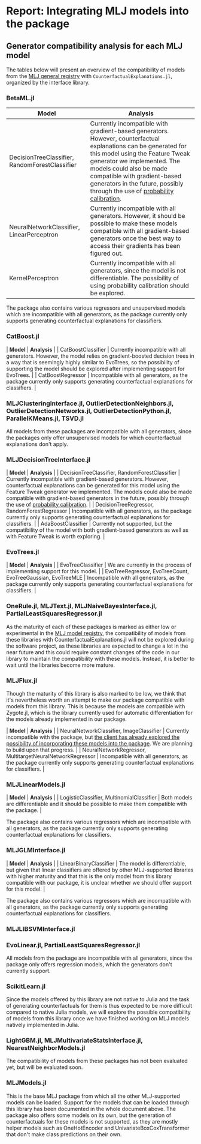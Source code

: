 # Report: Integrating MLJ models into the package


## Generator compatibility analysis for each MLJ model

The tables below will present an overview of the compatibility of models from the [MLJ general registry](https://alan-turing-institute.github.io/MLJ.jl/dev/list_of_supported_models/) with ``CounterfactualExplanations.jl``, organized by the interface library.


### BetaML.jl

| **Model** | **Analysis** |
| -------- | ------- |
| DecisionTreeClassifier, RandomForestClassifier | Currently incompatible with gradient-based generators. However, counterfactual explanations can be generated for this model using the Feature Tweak generator we implemented. The models could also be made compatible with gradient-based generators in the future, possibly through the use of [probability calibration](https://scikit-learn.org/stable/modules/calibration.html). |
| NeuralNetworkClassifier, LinearPerceptron | Currently incompatible with all generators. However, it should be possible to make these models compatible with all gradient-based generators once the best way to access their gradients has been figured out. |
| KernelPerceptron | Currently incompatible with all generators, since the model is not differentiable. The possibility of using probability calibration should be explored. |

The package also contains various regressors and unsupervised models which are incompatible with all generators, as the package currently only supports generating counterfactual explanations for classifiers.


### CatBoost.jl

| **Model** | **Analysis** |
| CatBoostClassifier | Currently incompatible with all generators. However, the model relies on gradient-boosted decision trees in a way that is seemingly highly similar to EvoTrees, so the possibility of supporting the model should be explored after implementing support for EvoTrees. |
| CatBoostRegressor | Incompatible with all generators, as the package currently only supports generating counterfactual explanations for classifiers. |


### MLJClusteringInterface.jl, OutlierDetectionNeighbors.jl, OutlierDetectionNetworks.jl, OutlierDetectionPython.jl, ParallelKMeans.jl, TSVD.jl

All models from these packages are incompatible with all generators, since the packages only offer unsupervised models for which counterfactual explanations don't apply.


### MLJDecisionTreeInterface.jl

| **Model** | **Analysis** |
| DecisionTreeClassifier, RandomForestClassifier | Currently incompatible with gradient-based generators. However, counterfactual explanations can be generated for this model using the Feature Tweak generator we implemented. The models could also be made compatible with gradient-based generators in the future, possibly through the use of [probability calibration](https://scikit-learn.org/stable/modules/calibration.html). |
| DecisionTreeRegressor, RandomForestRegressor | Incompatible with all generators, as the package currently only supports generating counterfactual explanations for classifiers. |
| AdaBoostClassifier | Currently not supported, but the compatibility of the model with both gradient-based generators as well as with Feature Tweak is worth exploring. |


### EvoTrees.jl

| **Model** | **Analysis** |
| EvoTreeClassifier | We are currently in the process of implementing support for this model. |
| EvoTreeRegressor, EvoTreeCount, EvoTreeGaussian, EvoTreeMLE | Incompatible with all generators, as the package currently only supports generating counterfactual explanations for classifiers. |


### OneRule.jl, MLJText.jl, MLJNaiveBayesInterface.jl, PartialLeastSquaresRegressor.jl

As the maturity of each of these packages is marked as either low or experimental in the [MLJ model registry](https://alan-turing-institute.github.io/MLJ.jl/dev/list_of_supported_models/), the compatibility of models from these libraries with CounterfactualExplanations.jl will not be explored during the software project, as these libraries are expected to change a lot in the near future and this could require constant changes of the code in our library to maintain the compatibility with these models. Instead, it is better to wait until the libraries become more mature.


### MLJFlux.jl

Though the maturity of this library is also marked to be low, we think that it's nevertheless worth an attempt to make our package compatible with models from this library. This is because the models are compatible with Zygote.jl, which is the library currently used for automatic differentiation for the models already implemented in our package.

| **Model** | **Analysis** |
| NeuralNetworkClassifier, ImageClassifier | Currently incompatible with the package, but [the client has already explored the possibility of incorporating these models into the package](https://github.com/FluxML/MLJFlux.jl/issues/220). We are planning to build upon that progress. |
| NeuralNetworkRegressor, MultitargetNeuralNetworkRegressor | Incompatible with all generators, as the package currently only supports generating counterfactual explanations for classifiers. |


### MLJLinearModels.jl

| **Model** | **Analysis** |
| LogisticClassifier, MultinomialClassifier | Both models are differentiable and it should be possible to make them compatible with the package. |

The package also contains various regressors which are incompatible with all generators, as the package currently only supports generating counterfactual explanations for classifiers.


### MLJGLMInterface.jl

| **Model** | **Analysis** |
| LinearBinaryClassifier | The model is differentiable, but given that linear classifiers are offered by other MLJ-supported libraries with higher maturity and that this is the only model from this library compatible with our package, it is unclear whether we should offer support for this model. |

The package also contains various regressors which are incompatible with all generators, as the package currently only supports generating counterfactual explanations for classifiers.


### MLJLIBSVMInterface.jl


### EvoLinear.jl, PartialLeastSquaresRegressor.jl

All models from the package are incompatible with all generators, since the package only offers regression models, which the generators don't currently support.


### ScikitLearn.jl

Since the models offered by this library are not native to Julia and the task of generating counterfactuals for them is thus expected to be more difficult compared to native Julia models, we will explore the possible compatibility of models from this library once we have finished working on MLJ models natively implemented in Julia.


### LightGBM.jl, MLJMultivariateStatsInterface.jl, NearestNeighborModels.jl

The compatibility of models from these packages has not been evaluated yet, but will be evaluated soon.


### MLJModels.jl

This is the base MLJ package from which all the other MLJ-supported models can be loaded. Support for the models that can be loaded through this library has been documented in the whole document above. The package also offers some models on its own, but the generation of counterfactuals for these models is not supported, as they are mostly helper models such as OneHotEncoder and UnivariateBoxCoxTransformer that don't make class predictions on their own.